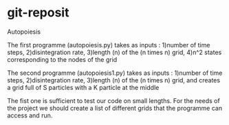 # git-reposit
Autopoiesis

The first programme (autopoiesis.py) takes as inputs :
1)number of time steps,
2)disintegration rate,
3)length (n) of the (n times n) grid,
4)n^2 states corresponding to the nodes of the grid

The second programme (autopoiesis1.py) takes as inputs :
1)number of time steps,
2)disintegration rate,
3)length (n) of the (n times n) grid,
and creates a grid full of S particles with a K particle at the middle 


The fist one is sufficient to test our code on small lengths.
For the needs of the project we should create a list of different grids that the programme can access and run.
